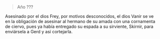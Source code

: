 > Año ???

Asesinado por el dios Frey, por motivos desconocidos, el dios Vanir se ve en la obligación de asesinar al hermano de su amada con una cornamenta de ciervo, pues ya había entregado su espada a su sirviente, Skirnir, para enviársela a Gerd y así cortejarla.